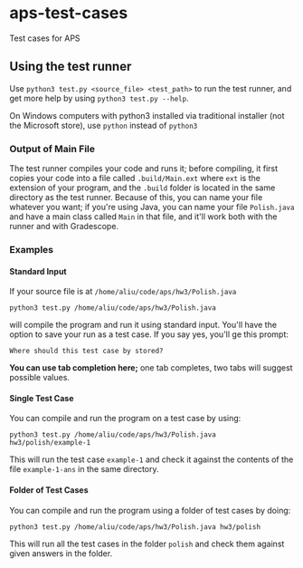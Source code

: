 # aps-test-cases
Test cases for APS

## Using the test runner
Use `python3 test.py <source_file> <test_path>` to run the test runner, and get more
help by using `python3 test.py --help`.

On Windows computers with python3 installed via traditional installer (not the
Microsoft store), use `python` instead of `python3`

### Output of Main File
The test runner compiles your code and runs it; before compiling, it first copies
your code into a file called `.build/Main.ext` where `ext` is the extension of your
program, and the `.build` folder is located in the same directory as the test
runner. Because of this, you can name your file whatever you want; if you're using
Java, you can name your file `Polish.java` and have a main class called `Main` in
that file, and it'll work both with the runner and with Gradescope.

### Examples
#### Standard Input
If your source file is at `/home/aliu/code/aps/hw3/Polish.java`

```
python3 test.py /home/aliu/code/aps/hw3/Polish.java
```

will compile the program and run it using standard input. You'll have the option
to save your run as a test case. If you say yes, you'll ge this prompt:

```
Where should this test case by stored?
```

**You can use tab completion here;** one tab completes, two tabs will suggest possible
values.

#### Single Test Case
You can compile and run the program on a test case by using:

```
python3 test.py /home/aliu/code/aps/hw3/Polish.java hw3/polish/example-1
```

This will run the test case `example-1` and check it against the contents of the
file `example-1-ans` in the same directory.

#### Folder of Test Cases
You can compile and run the program using a folder of test cases by doing:

```
python3 test.py /home/aliu/code/aps/hw3/Polish.java hw3/polish
```

This will run all the test cases in the folder `polish` and check them against
given answers in the folder.
